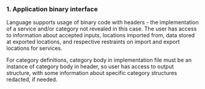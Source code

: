 ### 1. Application binary interface
Language supports usage of binary code with headers - the implementation of a service and/or category not revealed in this case. The user has access to information about accepted inputs, locations imported from, data stored at exported locations, and respective restraints on import and export locations for services.

For category definitions, category body in implementation file must be an instance of category body in header, so user has access to output structure, with some information about specific category structures redacted, if needed.